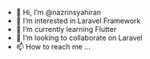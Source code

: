 - 👋 Hi, I’m @nazrinsyahiran
- 👀 I’m interested in Laravel Framework
- 🌱 I’m currently learning Flutter
- 💞️ I’m looking to collaborate on Laravel
- 📫 How to reach me ...

<!---
nazrinsyahiran/nazrinsyahiran is a ✨ special ✨ repository because its `README.md` (this file) appears on your GitHub profile.
You can click the Preview link to take a look at your changes.
--->

